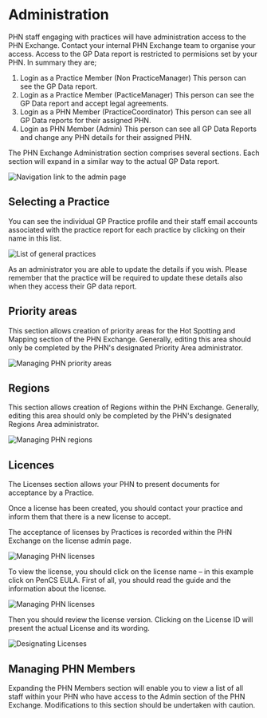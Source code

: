 # Administration

PHN staff engaging with practices will have administration access to the PHN Exchange. Contact your internal PHN Exchange team to organise your access.
Access to the GP Data report is restricted to permisions set by your PHN. In summary they are;

1.	Login as a Practice Member (Non PracticeManager)
This person can see the GP Data report.
2.	Login as a Practice Member (PacticeManager)
This person can see the GP Data report and accept legal agreements.
3.	Login as a PHN Member (PracticeCoordinator)
This person can see all GP Data reports for their assigned PHN.
4.	Login as PHN Member (Admin)
This person can see all GP Data Reports and change any PHN details for their assigned PHN.

The PHN Exchange Administration section comprises several sections. Each section will expand in a similar way to the actual GP Data report.

![Navigation link to the admin page](../../images/admin-nav.png)

## Selecting a Practice
You can see the individual GP Practice profile and their staff email accounts associated with the practice report for each practice by clicking on their name in this list.

![List of general practices](../../images/gp-practices.png)

As an administrator you are able to update the details if you wish. 
Please remember that the practice will be required to update these details also when they access their GP data report.

## Priority areas
This section allows creation of priority areas for the Hot Spotting and Mapping section of the PHN Exchange. Generally, editing this area should only be completed by the PHN's designated Priority Area administrator.

![Managing PHN priority areas](../../images/priorities.png)

## Regions
This section allows creation of Regions within the PHN Exchange. Generally, editing this area should only be completed by the PHN's designated Regions Area administrator.

![Managing PHN regions](../../images/regions.png)

## Licences
The Licenses section allows your PHN to present documents for acceptance by a Practice.

Once a license has been created, you should contact your practice and inform them that there is a new license to accept.

The acceptance of licenses by Practices is recorded within the PHN Exchange on the license admin page.

![Managing PHN licenses](../../images/licenses.png)

To view the license, you should click on the license name – in this example click on PenCS EULA.
First of all, you should read the guide and the information about the license.

![Managing PHN licenses](../../images/license.png)

Then you should review the license version. Clicking on the License ID will present the actual License and its wording.

![Designating Licenses](../../images/license-designation.png)

## Managing PHN Members
Expanding the PHN Members section will enable you to view a list of all staff within your PHN who have access to the Admin section of the PHN Exchange. Modifications to this section should be undertaken with caution. 
